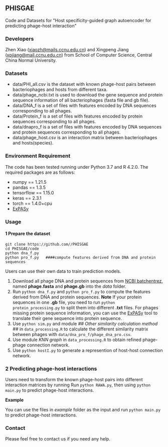 ## PHISGAE

Code and Datasets for "Host specificity-guided graph autoencoder for predicting phage-host interaction"

### Developers

Zhen Xiao (xiaozh@mails.ccnu.edu.cn) and Xingpeng Jiang (xpjiang@mail.ccnu.edu.cn) from School of Computer Science, Central China Normal University.

### Datasets

- data/PHI_all.csv is the dataset with known phage-host pairs between bacteriophages and hosts from different taxa.
- data/phage_ncbi.txt is used to download the gene sequence and protein sequence information of all bacteriophages (fasta file and gb file).
- data/DNA_f is a set of files with features encoded by DNA sequences corresponding to all phages.
- data/Protein_f is a set of files with features encoded by protein sequences corresponding to all phages.
- data/dnapro_f is a set of files with features encoded by DNA sequences and protein sequences corresponding to all phages.
- data/phage_host.csv is an interaction matrix between bacteriophages and hosts(species).


### Environment Requirement
The code has been tested running under Python 3.7 and R 4.2.0. The required packages are as follows:

* numpy == 1.21.5
* pandas == 1.3.5
* tensorflow == 1.15.0
* keras == 2.3.1
* torch == 1.4.0+cpu
* [ExPASy](https://web.expasy.org/translate/)

### Usage
#### 1 Prepare the dataset

```
git clone https://github.com//PHISGAE
cd PHISGAE/code
python dna_f.py   
python pro_f.py   ####compute features derived from DNA and protein sequences
```

Users can use their own data to train prediction models. 

1. Download all phage DNA and protein sequences from [NCBI batchentrez](https://www.ncbi.nlm.nih.gov/sites/batchentrez?), named **phage.fasta** and **phage.gb** into the *data* folder.
2. Run `python dna_f.py` and `python pro_f.py` to compute the features derived from DNA and protein sequences. **Note** If your protein sequences in one **.gb** file, you need to run `python protein_processing.py` to split them into different **.txt** files. For phages missing protein sequence information, you can use the [ExPASy](https://web.expasy.org/translate/) tool to translate their gene sequence into protein sequence.
3. Use `python sim.py` and module *## Other similarity calculation method ##* in `data_processing.R` to calculate the different similarity matrix between phages with `data/dna_pro_f/phage_dna_pro.csv`.
4. Use module *KNN graph* in `data_processing.R` to obtain refined phage-phage connection network.
5. Use `python hostI.py` to generate a represention of host-host connection network.


### 2 Predicting phage-host interactions

Users need to transform the known phage-host pairs into different interaction matrices by running Run `python RAWA.py`, then  using `python main.py` to predict phage-host interactions.

**Example**

You can use the files in *example* folder as the input and run `python main.py` to predict phage-host interactions.


### Contact

Please feel free to contact us if you need any help.
